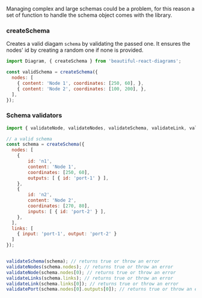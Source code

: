 Managing complex and large schemas could be a problem, for this reason a set of function to handle the schema object 
comes with the library.

### createSchema

Creates a valid diagam `schema` by validating the passed one. 
It ensures the nodes' id by creating a random one if none is provided.

```javascript static
import Diagram, { createSchema } from 'beautiful-react-diagrams';

const validSchema = createSchema({
  nodes: [
    { content: 'Node 1', coordinates: [250, 60], },
    { content: 'Node 2', coordinates: [100, 200], },
  ],
});
```

### Schema validators


```javascript static
import { validateNode, validateNodes, validateSchema, validateLink, validateLinks, validatePort } from 'beautiful-react-diagrams';

// a valid schema
const schema = createSchema({
  nodes: [
    { 
        id: 'n1', 
        content: 'Node 1', 
        coordinates: [250, 60], 
        outputs: [ { id: 'port-1' } ], 
    },
    { 
        id: 'n2', 
        content: 'Node 2', 
        coordinates: [270, 80], 
        inputs: [ { id: 'port-2' } ], 
    },
  ],
  links: [
    { input: 'port-1', output: 'port-2' }
  ]
});


validateSchema(schema); // returns true or throw an error
validateNodes(schema.nodes); // returns true or throw an error
validateNode(schema.nodes[0); // returns true or throw an error
validateLinks(schema.links); // returns true or throw an error
validateLink(schema.links[0]); // returns true or throw an error
validatePort(schema.nodes[0].outputs[0]); // returns true or throw an error
```
